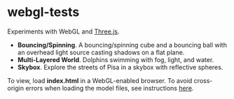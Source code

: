 # webgl-tests
Experiments with WebGL and [Three.js](https://threejs.org).

- **Bouncing/Spinning**. A bouncing/spinning cube and a bouncing ball with an overhead light source casting shadows on a flat plane.
- **Multi-Layered World**. Dolphins swimming with fog, light, and water.
- **Skybox**. Explore the streets of Pisa in a skybox with reflective spheres.

To view, load **index.html** in a WebGL-enabled browser. To avoid cross-origin errors when loading the model files, see instructions [here](https://threejs.org/docs/index.html#manual/introduction/How-to-run-thing-locally).
